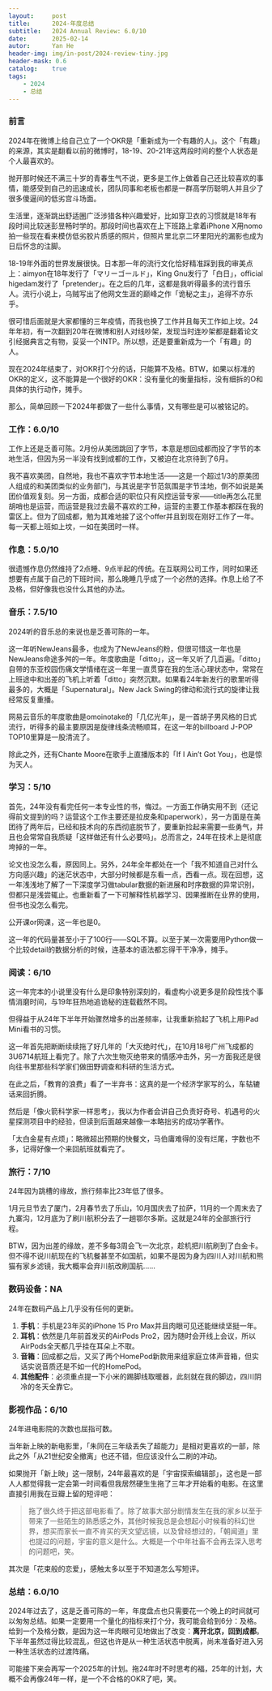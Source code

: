 ```yaml
---
layout:     post
title:      2024-年度总结
subtitle:   2024 Annual Review: 6.0/10
date:       2025-02-14
autor:      Yan He
header-img: img/in-post/2024-review-tiny.jpg
header-mask: 0.6
catalog:    true
tags:
    - 2024
    - 总结
---
```

### 前言

2024年在微博上给自己立了一个OKR是「重新成为一个有趣的人」。这个「有趣」的来源，其实是翻看以前的微博时，18-19、20-21年这两段时间的整个人状态是个人最喜欢的。

抛开那时候还不满三十岁的青春生气不说，更多是工作上做着自己还比较喜欢的事情，能感受到自己的迅速成长，团队同事和老板也都是一群高学历聪明人并且少了很多傻逼间的低劣宫斗场面。

生活里，逐渐跳出舒适圈广泛涉猎各种兴趣爱好，比如穿卫衣的习惯就是18年有段时间比较迷彭昱畅时学的。那段时间也喜欢在上下班路上拿着iPhone X用nomo拍一些现在看来模仿低劣胶片质感的照片，但照片里北京二环里阳光的漏影也成为日后怀念的注脚。

18-19年外面的世界发展很快。日本那一年的流行文化恰好精准踩到我的审美点上：aimyon在18年发行了「マリーゴールド」，King Gnu发行了「白日」，official higedam发行了「pretender」。在之后的几年，这都是我听得最多的流行音乐人。流行小说上，乌贼写出了他网文生涯的巅峰之作「诡秘之主」，追得不亦乐乎。

很可惜后面就是大家都懂的三年疫情，而我也换了工作并且每天工作如上坟。24年年初，有一次翻到20年在微博和别人对线吵架，发现当时连吵架都是翻着论文引经据典言之有物，妥妥一个INTP。所以想，还是要重新成为一个「有趣」的人。

现在2024年结束了，对OKR打个分的话，只能算不及格。BTW，如果以标准的OKR的定义，这不能算是一个很好的OKR：没有量化的衡量指标，没有细拆的O和具体的执行动作，摊手。

那么，简单回顾一下2024年都做了一些什么事情，又有哪些是可以被铭记的。

### 工作：6.0/10
工作上还是乏善可陈。2月份从美团跳回了字节，本意是想回成都而投了字节的本地生活，但因为另一半没有找到成都的工作，又被迫在北京待到了6月。

我不喜欢美团，自然地，我也不喜欢字节本地生活——这是一个超过1/3的原美团人组成的和美团类似的业务部门，与其说是字节范氛围是字节洼地，倒不如说是美团价值观复刻。另一方面，成都合适的职位只有风控运营专家——title再怎么花里胡哨也是运营，而运营是我过去最不喜欢的工种，运营的主要工作基本都踩在我的雷区上。但为了回成都，勉为其难地接了这个offer并且到现在刚好工作了一年。每一天都上班如上坟，一如在美团时一样。

### 作息：5.0/10
很遗憾作息仍然维持了2点睡、9点半起的传统。在互联网公司工作，同时如果还想要有点属于自己的下班时间，那么晚睡几乎成了一个必然的选择。作息上给了不及格，但好像我也没什么其他的办法。

### 音乐：7.5/10
2024听的音乐总的来说也是乏善可陈的一年。

这一年听NewJeans最多，也成为了NewJeans的粉，但很可惜这一年也是NewJeans命途多舛的一年。年度歌曲是「ditto」，这一年又听了几百遍。「ditto」自带的东亚校园伤痛文学情绪在这一年里一直贯穿在我的生活心理状态中，常常在上班途中和出差的飞机上听着「ditto」突然沉默。如果看24年新发行的歌里听得最多的，大概是「Supernatural」。New Jack Swing的律动和流行式的旋律让我经常反复重播。

网易云音乐的年度歌曲是omoinotake的「几亿光年」，是一首胡子男风格的日式流行，听得多的最主要原因是旋律线条流畅顺耳，在这一年的billboard J-POP TOP10里算是一股清流了。

除此之外，还有Chante Moore在歌手上直播版本的「If I Ain’t Got You」，也是惊为天人。

### 学习：5/10
首先，24年没有看完任何一本专业性的书，悔过。一方面工作确实用不到（还记得前文提到的吗？运营这个工作主要还是拉皮条和paperwork），另一方面是在美团待了两年后，已经和技术向的东西彻底脱节了，要重新捡起来需要一些勇气，并且也会常常自我质疑「这样做还有什么必要吗」。总而言之，24年在技术上是彻底垮掉的一年。

论文也没怎么看，原因同上。另外，24年全年都处在一个「我不知道自己对什么方向感兴趣」的迷茫状态中，大部分时候都是东看一点，西看一点。现在回想，这一年浅浅地了解了一下深度学习做tabular数据的新进展和时序数据的异常识别，但都只是浅尝辄止。也重新看了一下可解释性机器学习、因果推断在业界的使用，但书也没怎么看完。

公开课or网课，这一年也是0。

这一年的代码量甚至小于了100行——SQL不算。以至于某一次需要用Python做一个比较detail的数据分析的时候，连基本的语法都忘得干干净净，摊手。

### 阅读：6/10
这一年完本的小说里没有什么是印象特别深刻的，看虚构小说更多是阶段性找个事情消磨时间，与19年狂热地追诡秘的连载截然不同。

但得益于从24年下半年开始骤然增多的出差频率，让我重新拾起了飞机上用iPad Mini看书的习惯。

这一年首先把断断续续拖了好几年的「大灭绝时代」，在10月18号广州飞成都的3U6714航班上看完了。除了六次生物灭绝带来的情感冲击外，另一方面我还是很向往书里那些科学家们做田野调查和科研的生活方式。

在此之后，「教育的浪费」看了一半弃书：这真的是一个经济学家写的么，车轱辘话来回折腾。

然后是「像火箭科学家一样思考」，我以为作者会讲自己负责好奇号、机遇号的火星探测项目中的经验，但读到后面越来越像一本略拙劣的成功学著作。

「太白金星有点烦」：略微超出预期的快餐文，马伯庸难得的没有烂尾，字数也不多，记得好像一个来回航班就看完了。

### 旅行：7/10
24年因为跳槽的缘故，旅行频率比23年低了很多。

1月元旦节去了厦门，2月春节去了乐山，10月国庆去了拉萨，11月的一个周末去了九寨沟，12月底为了刷川航积分去了一趟鄂尔多斯。这就是24年的全部旅行行程。

BTW，因为出差的缘故，差不多每3周会飞一次北京，趁机把川航刷到了白金卡。但不得不说川航现在的飞机餐甚至不如国航，如果不是因为身为四川人对川航和熊猫有家乡滤镜，我大概率会弃川航改刷国航……

### 数码设备：NA
24年在数码产品上几乎没有任何的更新。

1. **手机**：手机是23年买的iPhone 15 Pro Max并且肉眼可见还能继续坚挺一年。
2. **耳机**：依然是几年前首发买的AirPods Pro2，因为随时会开线上会议，所以AirPods全天都几乎挂在耳朵上不取。
3. **音箱**：回成都之后，又买了两个HomePod新款用来组家庭立体声音箱，但实话实说音质还是不如一代的HomePod。
4. **其他配件**：必须重点提一下小米的踢脚线取暖器，此刻就在我的脚边，四川阴冷的冬天全靠它。

### 影视作品：6/10
24年进电影院的次数也屈指可数。

当年新上映的新电影里，「朱同在三年级丢失了超能力」是相对更喜欢的一部，除此之外「从21世纪安全撤离」也还不错，但应该没什么二刷的冲动。

如果抛开「新上映」这一限制，24年最喜欢的是「宇宙探索编辑部」，这也是一部人人都觉得我一定会第一时间看但我居然硬生生拖了三年才开始看的电影。在这里直接引用我在豆瓣上留的短评吧：

> 拖了很久终于把这部电影看了。除了故事大部分剧情发生在我的家乡以至于带来了一些陌生的熟悉感之外，其他时候我总是会想起小时候看的科幻世界，想买而家长一直不肯买的天文望远镜，以及曾经想过的，「朝闻道」里也提过的问题，宇宙的意义是什么。大概是一个中年社畜不会再去深入思考的问题吧，笑。

其次是「花束般的恋爱」，感触太多以至于不知道怎么写短评。

### 总结：6.0/10

2024年过去了，这是乏善可陈的一年，年度盘点也只需要花一个晚上的时间就可以匆匆总结。如果一定要用一个量化的指标来打个分，我可能会给到6分：及格。给到一个及格分数，是因为这一年肉眼可见地做出了改变：**离开北京，回到成都**。下半年虽然过得比较混乱，但这也许是从一种生活状态中脱离，尚未准备好进入另一种生活状态的过渡阵痛。

可能接下来会再写一个2025年的计划。拖24年时不时思考的福，25年的计划，大概不会再像24年一样，是一个不合格的OKR了吧，笑。